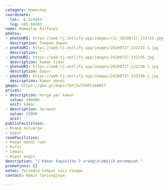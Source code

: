 ```yaml
---
category: Homestay
coordinate:
  lat: -6.524961
  lng: 105.68303
name: Homestay Raffasya
photos:
- photoURI: https://web-tj.netlify.app/images/rsz_20200727_132733.jpg
  description: Tampak depan
- photoURI: https://web-tj.netlify.app/images/20200727_132215-1.jpg
  description: ''
- photoURI: https://web-tj.netlify.app/images/20200727_132255.jpg
  description: Kamar tidur
- photoURI: https://web-tj.netlify.app/images/20200727_132230-1.jpg
  description: Dapur
- photoURI: https://web-tj.netlify.app/images/20200727_132338-1.jpg
  description: Kamar mandi
gmaps: https://goo.gl/maps/fmYjhu7S8FFikBKF7
prices:
- description: Harga per kamar
  value: 100000
  unit: kamar
- description: Sarapan
  value: 25000
  unit: ''
publicFacilities:
- Ruang keluarga
- Dapur
roomFacilities:
- Kamar mandi luar
- Kursi
- Lemari
- Kipas angin
description: "1 Kamar kapasitas 2 orang\n\nWajib perempuan "
promotions: []
notes: Tersedia tempat cuci tangan
contact: Admin Tanjungjaya

---
```

